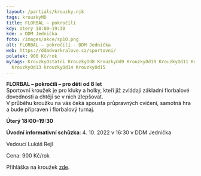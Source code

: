 ```yaml
---
layout: /partials/krouzky.njk
tags: krouzkyMD
title: FLORBAL – pokročilí
kdy: Úterý 18:00–19:30
kde: v DDM Jednička
foto: /images/akce/sp10.png
alt: FLORBAL – pokročilí - DDM Jednička
web: https://ddmdvurkralove.cz/sportovni/
polatek: 900 Kč/rok
myTags: KrouzkyOstatni KrouzkyOd8 KrouzkyOd9 KrouzkyOd10 KrouzkyOd11 KrouzkyOd12
  KrouzkyOd13 KrouzkyOd14 KrouzkyOd15
---
```

<!--StartFragment-->

**FLORBAL – pokročilí – pro děti od 8 let**\
Sportovní kroužek je pro kluky a holky, kteří již zvládají základní florbalové dovednosti a chtějí se v nich zlepšovat.\
V průběhu kroužku na vás čeká spousta průpravných cvičení, samotná hra a bude připraven i florbalový turnaj.

**Úterý 18:00–19:30**

**Úvodní informativní schůzka**: 4. 10. 2022 v 16:30 v DDM Jednička

Vedoucí Lukáš Rejl

Cena: 900 Kč/rok

Přihláška na kroužek [zde](https://ddmdvurkralove.cz/prihlaska/).

<!--EndFragment-->